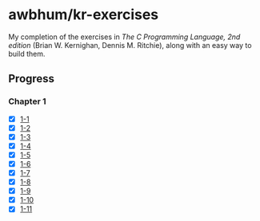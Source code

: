 # awbhum/kr-exercises
My completion of the exercises in *The C Programming Language, 2nd edition* (Brian W. Kernighan, Dennis M. Ritchie), along with an easy way to build them.
## Progress
### Chapter 1
- [x] [1-1](chapter1/section01/hello.c)
- [x] [1-2](chapter1/section01/hello.c)
- [x] [1-3](chapter1/section02/fahr2cel.c)
- [x] [1-4](chapter1/section02/cel2fahr.c)
- [x] [1-5](chapter1/section03/bfahr2cel.c)
- [x] [1-6](chapter1/section05/1-6.c)
- [x] [1-7](chapter1/section05/print_eof.c)
- [x] [1-8](chapter1/section05/count_ws.c)
- [x] [1-9](chapter1/section05/truncate_ws.c)
- [x] [1-10](chapter1/section05/print_escapes.c)
- [x] [1-11](chapter1/section05/test_wordcount.sh)
